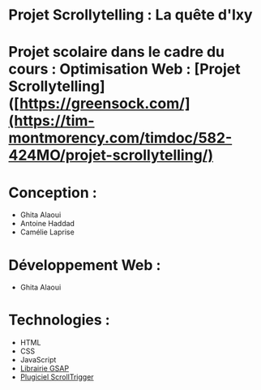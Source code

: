 # Projet Scrollytelling : La quête d'Ixy 

# Projet scolaire dans le cadre du cours : Optimisation Web : [Projet Scrollytelling]([https://greensock.com/](https://tim-montmorency.com/timdoc/582-424MO/projet-scrollytelling/)
# Conception :

- Ghita Alaoui
- Antoine Haddad
- Camélie Laprise 

# Développement Web :

- Ghita Alaoui

# Technologies :

- HTML
- CSS
- JavaScript
- [Librairie GSAP](https://greensock.com/)
- [Plugiciel ScrollTrigger](https://greensock.com/docs/v3/Plugins/ScrollTrigger)


